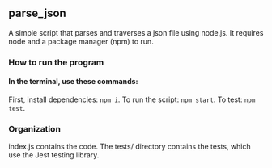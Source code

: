 ## parse_json
A simple script that parses and traverses a json file using node.js.
It requires node and a package manager (npm) to run.

### How to run the program
#### In the terminal, use these commands:
First, install dependencies: `npm i`.
To run the script: `npm start`.
To test: `npm test`.

### Organization
index.js contains the code.
The tests/ directory contains the tests, which use the Jest testing library.

